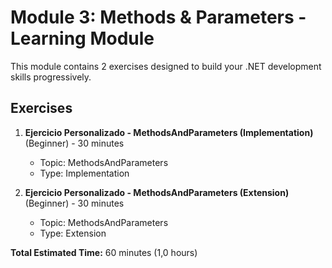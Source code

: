 # Module 3: Methods & Parameters - Learning Module

This module contains 2 exercises designed to build your .NET development skills progressively.

## Exercises
1. **Ejercicio Personalizado - MethodsAndParameters (Implementation)** (Beginner) - 30 minutes
   - Topic: MethodsAndParameters
   - Type: Implementation

2. **Ejercicio Personalizado - MethodsAndParameters (Extension)** (Beginner) - 30 minutes
   - Topic: MethodsAndParameters
   - Type: Extension

**Total Estimated Time:** 60 minutes (1,0 hours)
